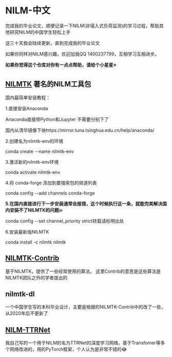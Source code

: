 # NILM-中文
完成我的毕业论文，顺便记录一下NILM(非侵入式负荷监测)的学习过程，帮助其他研究NILM的中国学生轻松上手

这三十天我会陆续更新，直到完成我的毕业论文

如果你同样对NILM感兴趣，欢迎加我QQ 1400237799，互相学习互相进步。

**如果你觉得这个仓库对你有一点点帮助，请给个小星星:star:**
## [NILMTK](https://github.com/nilmtk/nilmtk) 著名的NILM工具包
国内最简单安装教程：

1.直接安装Anaconda

Anaconda直接带Python和Jupyter 不需要分别下了

国内从清华镜像下快https://mirror.tuna.tsinghua.edu.cn/help/anaconda/

2.创建名为nilmtk-env的环境

conda create --name nilmtk-env 

3.激活新的nilmtk-env环境

conda activate nilmtk-env
 
4.将 conda-forge 添加到要搜索包的频道列表

conda config --add channels conda-forge

**5.在国内直接进行下一步安装通常会报错，这个时候执行这一条，就能完美解决国内安装不了NILMTK的问题:boom:**

conda config --set channel_priority strict转载请标明出处

6.安装最新版NILMTK

conda install -c nilmtk nilmtk


## [NILMTK-Contrib](https://github.com/nilmtk/nilmtk-contrib)
基于NILMTK，提供了一些经常使用的算法。
这里Contrib的意思是这些算法是NILMTK团队之外的学者提出的

## nilmtk-dl
一个中国学生写的本科毕业设计，主要是根据的NILMTK-Contrib中的改了一些，从2020年后不更新了

## [NILM-TTRNet](https://github.com/shaoshuai6666/NILM-TTRNet)
我自己写的一个用于NILM的名为TTRNet的深度学习网络，基于Transfomer等多个网络改进的，用的PyTorch框架，个人认为是非常不错的:joy:

